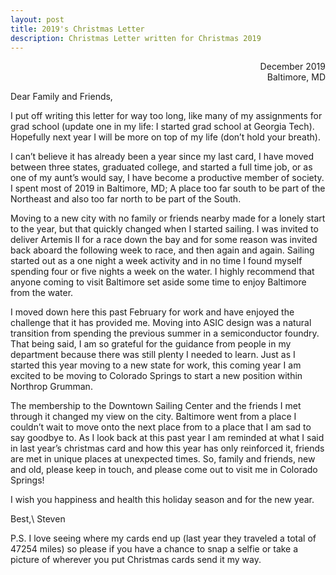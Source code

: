 ```yaml
---
layout: post
title: 2019's Christmas Letter
description: Christmas Letter written for Christmas 2019
---
```

<div style="text-align: right"> December 2019<br>Baltimore, MD</div>

Dear Family and Friends,

I put off writing this letter for way too long, like many of my assignments for grad school (update one in my life: I started grad school at Georgia Tech).  Hopefully next year I will be more on top of my life (don’t hold your breath).

I can’t believe it has already been a year since my last card, I have moved between three states, graduated college, and started a full time job, or as one of my aunt’s would say, I have become a productive member of society.  I spent most of 2019 in Baltimore, MD;  A place too far south to be part of the Northeast and also too far north to be part of the South.  

Moving to a new city with no family or friends nearby made for a lonely start to the year, but that quickly changed when I started sailing.  I was invited to deliver Artemis II for a race down the bay and for some reason was invited back aboard the following week to race, and then again and again.  Sailing started out as a one night a week activity and in no time I found myself spending four or five nights a week on the water.  I highly recommend that anyone coming to visit Baltimore set aside some time to enjoy Baltimore from the water.  

I moved down here this past February for work and have enjoyed the challenge that it has provided me.  Moving into ASIC design was a natural transition from spending the previous summer in a semiconductor foundry.  That being said, I am so grateful for the guidance from people in my department because there was still plenty I needed to learn.  Just as I started this year moving to a new state for work, this coming year I am excited to be moving to Colorado Springs to start a new position within Northrop Grumman.

The membership to the Downtown Sailing Center and the friends I met through it changed my view on the city.  Baltimore went from a place I couldn’t wait to move onto the next place from to a place that I am sad to say goodbye to.  As I look back at this past year I am reminded at what I said in last year’s christmas card and how this year has only reinforced it, friends are met in unique places at unexpected times.  So, family and friends, new and old, please keep in touch, and please come out to visit me in Colorado Springs!

I wish you happiness and health this holiday season and for the new year.

Best,\\
Steven

P.S. I love seeing where my cards end up (last year they traveled a total of 47254 miles) so please if you have a chance to snap a selfie or take a picture of wherever you put Christmas cards send it my way.
